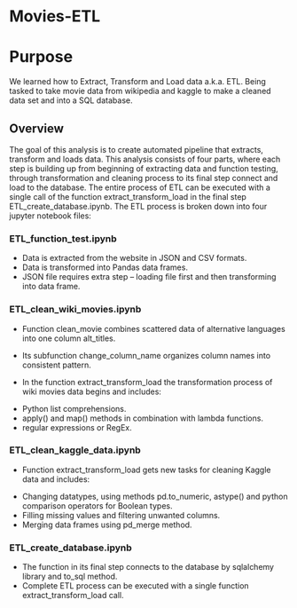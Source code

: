 # Movies-ETL
# Purpose
We learned how to Extract, Transform and Load data a.k.a. ETL. Being tasked to take movie data from wikipedia and kaggle to make a cleaned data set and into a SQL database.

## Overview
The goal of this analysis is to create automated pipeline that extracts, transform and loads data. This analysis consists of four parts, where each step is building up from beginning of extracting data and function testing, through transformation and cleaning process to its final step connect and load to the database. The entire process of ETL can be executed with a single call of the function extract_transform_load in the final step ETL_create_database.ipynb. The ETL process is broken down into four jupyter notebook files:

### ETL_function_test.ipynb
* Data is extracted from the website in JSON and CSV formats.
* Data is transformed into Pandas data frames.
* JSON file requires extra step – loading file first and then transforming into data frame.
### ETL_clean_wiki_movies.ipynb
* Function clean_movie combines scattered data of alternative languages into one column alt_titles.

* Its subfunction change_column_name organizes column names into consistent pattern.

* In the function extract_transform_load the transformation process of wiki movies data begins and includes:
- Python list comprehensions.
- apply() and map() methods in combination with lambda functions.
- regular expressions or RegEx.

### ETL_clean_kaggle_data.ipynb
* Function extract_transform_load gets new tasks for cleaning Kaggle data and includes:
- Changing datatypes, using methods pd.to_numeric, astype() and python comparison operators for Boolean types.
- Filling missing values and filtering unwanted columns.
- Merging data frames using pd_merge method.
### ETL_create_database.ipynb
* The function in its final step connects to the database by sqlalchemy library and to_sql method.
* Complete ETL process can be executed with a single function extract_transform_load call.
